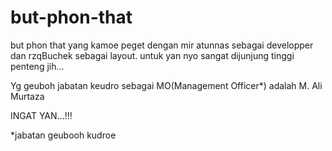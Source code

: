 but-phon-that
=============

but phon that yang kamoe peget dengan mir atunnas sebagai developper dan rzqBuchek sebagai layout.
untuk yan nyo sangat dijunjung tinggi penteng jih...

Yg geuboh jabatan keudro sebagai MO(Management Officer*) adalah M. Ali Murtaza

INGAT YAN...!!!

*jabatan geubooh kudroe
